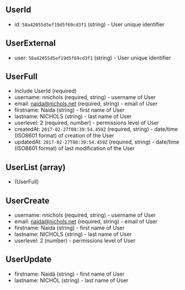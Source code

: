 ## UserId
+ id: `58a42055d5ef19d5f69cd3f1` (string) - User unique identifier


## UserExternal
+ user: `58a42055d5ef19d5f69cd3f1` (string) - User unique identifier


## UserFull
+ Include UserId (required)
+ username: nnichols (required, string) - username of User
+ email: naida@nichols.net (required, string) - email of User
+ firstname: Naida (string) - first name of User
+ lastname: NICHOLS (string) - last name of User
+ userlevel: 2 (required, number) - permissions level of User
+ createdAt: `2017-02-27T08:39:54.459Z` (required, string) - date/time (ISO8601 format) of creation of the User
+ updatedAt: `2017-02-27T08:39:54.459Z` (required, string) - date/time (ISO8601 format) of last modification of the User


## UserList (array)
+ (UserFull)


## UserCreate
+ username: nnichols (required, string) - username of User
+ email: naida@nichols.net (required, string) - email of User
+ firstname: Naida (string) - first name of User
+ lastname: NICHOLS (string) - last name of User
+ userlevel: 2 (number) - permissions level of User

## UserUpdate
+ firstname: Naidä (string) - first name of User
+ lastname: NICHÖL (string) - last name of User
